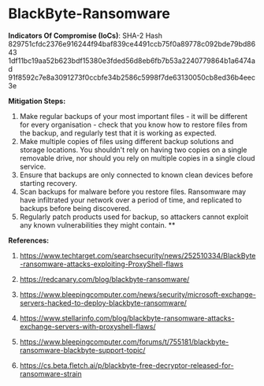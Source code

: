 # BlackByte-Ransomware
**Indicators Of Compromise (IoCs)**: 
SHA-2 Hash
829751cfdc2376e916244f94baf839ce4491ccb75f0a89778c092bde79bd8643 1df11bc19aa52b623bdf15380e3fded56d8eb6fb7b53a2240779864b1a6474ad 91f8592c7e8a3091273f0ccbfe34b2586c5998f7de63130050cb8ed36b4eec3e

**Mitigation Steps:**
1)	Make regular backups of your most important files - it will be different for every organisation - check that you know how to restore files from the backup, and regularly test that it is working as expected. 
2)	Make multiple copies of files using different backup solutions and storage locations. You shouldn't rely on having two copies on a single removable drive, nor should you rely on multiple copies in a single cloud service.
3)	Ensure that backups are only connected to known clean devices before starting recovery.
4)	Scan backups for malware before you restore files. Ransomware may have infiltrated your network over a period of time, and replicated to backups before being discovered.
5)	Regularly patch products used for backup, so attackers cannot exploit any known vulnerabilities they might contain.
**

**References:**
1) https://www.techtarget.com/searchsecurity/news/252510334/BlackByte-ransomware-attacks-exploiting-ProxyShell-flaws

2) https://redcanary.com/blog/blackbyte-ransomware/

3) https://www.bleepingcomputer.com/news/security/microsoft-exchange-servers-hacked-to-deploy-blackbyte-ransomware/

4) https://www.stellarinfo.com/blog/blackbyte-ransomware-attacks-exchange-servers-with-proxyshell-flaws/

5) https://www.bleepingcomputer.com/forums/t/755181/blackbyte-ransomware-blackbyte-support-topic/

6) https://cs.beta.fletch.ai/p/blackbyte-free-decryptor-released-for-ransomware-strain



